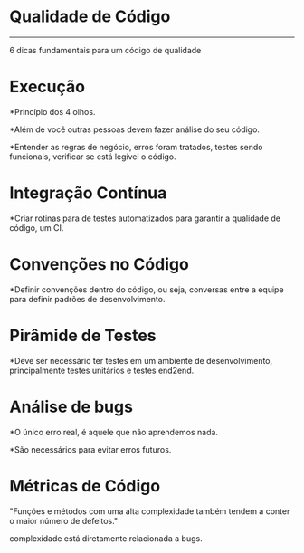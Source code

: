 Qualidade de Código<a name="TOP"></a>
===================
- - - - 
6 dicas fundamentais para um código de qualidade

# Execução #

*Princípio dos 4 olhos.

*Além de você outras pessoas devem fazer análise do seu código.

*Entender as regras de negócio, erros foram tratados, testes sendo funcionais, verificar se está legível o código.

# Integração Contínua #

*Criar rotinas para de testes automatizados para garantir a qualidade de código, um CI.

# Convenções no Código #

*Definir convenções dentro do código, ou seja, conversas entre a equipe para definir padrões de desenvolvimento.

# Pirâmide de Testes #

*Deve ser necessário ter testes em um ambiente de desenvolvimento, principalmente testes unitários e testes end2end.

# Análise de bugs #

*O único erro real, é aquele que não aprendemos nada.

*São necessários para evitar erros futuros.

# Métricas de Código #

"Funções e métodos com uma alta complexidade
também tendem a conter o maior número de
defeitos."

complexidade está diretamente relacionada a bugs.
